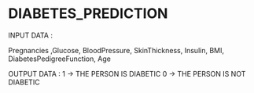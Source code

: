 # DIABETES_PREDICTION

INPUT DATA : 

Pregnancies	,Glucose,	BloodPressure,	SkinThickness,	Insulin,	BMI,	DiabetesPedigreeFunction,	Age	

OUTPUT DATA :
1 -> THE PERSON IS DIABETIC
0 -> THE PERSON IS NOT DIABETIC
